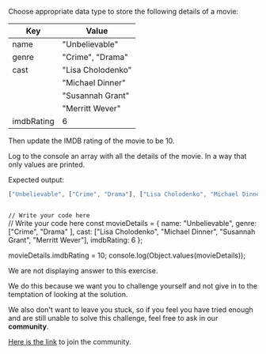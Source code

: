 Choose appropriate data
type to store the following
details of a movie:

| Key        | Value             |
| ---------- | ----------------- |
| name       | "Unbelievable"    |
| genre      | "Crime", "Drama"  |
| cast       | "Lisa Cholodenko" |
|            | "Michael Dinner"  |
|            | "Susannah Grant"  |
|            | "Merritt Wever"   |
| imdbRating | 6                 |

Then update the IMDB rating
of the movie to be 10.

Log to the console an array with all the
details of the movie. In
a way that only values are printed.

Expected output:
```js
["Unbelievable", ["Crime", "Drama"], ["Lisa Cholodenko", "Michael Dinner", "Susannah Grant", "Merritt Wever"], 10]
```

<codeblock language="javascript" type="exercise" testMode="fixedInput" showSolution="false">
<code>
// Write your code here
</code>
<solution>
// Write your code here
const movieDetails = {
  name: "Unbelievable",
  genre: ["Crime", "Drama" ],
  cast: ["Lisa Cholodenko", "Michael Dinner", "Susannah Grant", "Merritt Wever"],
  imdbRating: 6
};

movieDetails.imdbRating = 10;
console.log(Object.values(movieDetails));
</solution>
</codeblock>

We are not displaying answer to this exercise.

We do this because we want you to challenge yourself
and
not give in to the temptation of looking at the solution.

We also don't want to leave you stuck, so if you feel
you have tried enough and are still unable to solve
this challenge, feel free to ask in our **community**.

[Here is the link](https://join.slack.com/t/bigbinaryacademy/shared_invite/zt-2d8ias5ud-ywkjF1xRyV9Nbne1_sGQag) to join the community.
